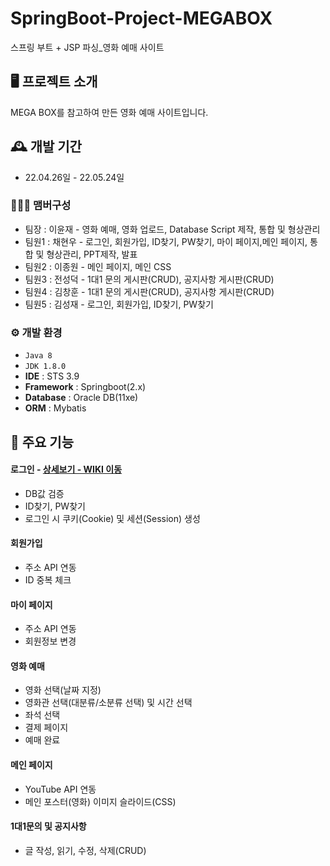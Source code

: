 # SpringBoot-Project-MEGABOX
스프링 부트 + JSP 파싱_영화 예매 사이트


## 🖥️ 프로젝트 소개
MEGA BOX를 참고하여 만든 영화 예매 사이트입니다.
<br>

## 🕰️ 개발 기간
* 22.04.26일 - 22.05.24일

### 🧑‍🤝‍🧑 맴버구성
 - 팀장  : 이윤재 - 영화 예매, 영화 업로드, Database Script 제작, 통합 및 형상관리
 - 팀원1 : 채현우 - 로그인, 회원가입, ID찾기, PW찾기, 마이 페이지,메인 페이지, 통합 및 형상관리, PPT제작, 발표
 - 팀원2 : 이종원 - 메인 페이지, 메인 CSS
 - 팀원3 : 전성덕 - 1대1 문의 게시판(CRUD), 공지사항 게시판(CRUD)
 - 팀원4 : 김창훈 - 1대1 문의 게시판(CRUD), 공지사항 게시판(CRUD)
 - 팀원5 : 김성재 - 로그인, 회원가입, ID찾기, PW찾기

### ⚙️ 개발 환경
- `Java 8`
- `JDK 1.8.0`
- **IDE** : STS 3.9
- **Framework** : Springboot(2.x)
- **Database** : Oracle DB(11xe)
- **ORM** : Mybatis

## 📌 주요 기능
#### 로그인 - <a href="https://github.com/iamzin/SpringBoot-Project-Triport/wiki/%EC%A3%BC%EC%9A%94-%EA%B8%B0%EB%8A%A5-%EC%86%8C%EA%B0%9C(Login)(https://github.com/chaehyuenwoo/SpringBoot-Project-MEGABOX.wiki.git)" >상세보기 - WIKI 이동</a>
- DB값 검증
- ID찾기, PW찾기
- 로그인 시 쿠키(Cookie) 및 세션(Session) 생성
#### 회원가입
- 주소 API 연동
- ID 중복 체크
#### 마이 페이지
- 주소 API 연동
- 회원정보 변경

#### 영화 예매
- 영화 선택(날짜 지정)
- 영화관 선택(대분류/소분류 선택) 및 시간 선택
- 좌석 선택
- 결제 페이지
- 예매 완료
#### 메인 페이지
- YouTube API 연동
- 메인 포스터(영화) 이미지 슬라이드(CSS)
#### 1대1문의 및 공지사항 
- 글 작성, 읽기, 수정, 삭제(CRUD)
